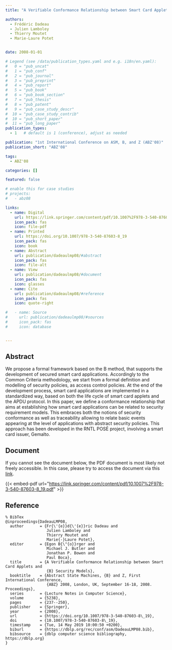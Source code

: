 ```yaml
---
title: "A Verifiable Conformance Relationship between Smart Card Applets and B Security Models"

authors:
  - Frédéric Dadeau
  - Julien Lamboley
  - Thierry Moutet
  - Marie-Laure Potet


date: 2008-01-01

# Legend (see /data/publication_types.yaml and e.g. i18n/en.yaml): 
#   0 = "pub_uncat"
#   1 = "pub_conf"
#   2 = "pub_journal"
#   3 = "pub_preprint"
#   4 = "pub_report"
#   5 = "pub_book"
#   6 = "pub_book_section"
#   7 = "pub_thesis"
#   8 = "pub_patent"
#   9 = "pub_case_study_descr"
#  10 = "pub_case_study_contrib"
#  10 = "pub_short_paper"
#  11 = "pub_long_paper"
publication_types:
  - 1   # default is 1 (conference), adjust as needed

publication: "1st International Conference on ASM, B, and Z (ABZ'08)"
publication_short: "ABZ'08"

tags:
  - ABZ'08

categories: []

featured: false

# enable this for case studies
# projects:
#   - abz08

links:
  - name: Digital
    url: https://link.springer.com/content/pdf/10.1007%2F978-3-540-87603-8_19.pdf
    icon_pack: fas
    icon: file-pdf
  - name: Printed
    url: https://doi.org/10.1007/978-3-540-87603-8_19
    icon_pack: fas
    icon: book
  - name: Abstract
    url: publication/dadeaulmp08/#abstract
    icon_pack: fas
    icon: file-alt
  - name: View
    url: publication/dadeaulmp08/#document
    icon_pack: fas
    icon: glasses
  - name: Cite
    url: publication/dadeaulmp08/#reference
    icon_pack: fas
    icon: quote-right

#   - name: Source
#     url: publication/dadeaulmp08/#sources
#     icon_pack: fas
#     icon: database


---
```


## Abstract

We propose a formal framework based on the B method, that supports the development of secured smart card applications. Accordingly to the Common Criteria methodology, we start from a formal definition and modelling of security policies, as access control policies. At the end of the development process, smart card applications are implemented in a standardized way, based on both the life cycle of smart card applets and the APDU protocol. In this paper, we define a conformance relationship that aims at establishing how smart card applications can be related to security requirement models. This embraces both the notions of security conformance as well as traceability allowing to relate basic events appearing at the level of applications with abstract security policies. This approach has been developed in the RNTL POSÉ project, involving a smart card issuer, Gemalto.

## Document

If you cannot see the document below, the PDF document is most likely not freely accessible. In this case, please try to access the document via this <a href="https://link.springer.com/content/pdf/10.1007%2F978-3-540-87603-8_19.pdf">link</a>.

{{< embed-pdf url="https://link.springer.com/content/pdf/10.1007%2F978-3-540-87603-8_19.pdf" >}}

## Reference

```
% BibTex
@inproceedings{DadeauLMP08,
  author       = {Fr{\'{e}}d{\'{e}}ric Dadeau and
                  Julien Lamboley and
                  Thierry Moutet and
                  Marie{-}Laure Potet},
  editor       = {Egon B{\"{o}}rger and
                  Michael J. Butler and
                  Jonathan P. Bowen and
                  Paul Boca},
  title        = {A Verifiable Conformance Relationship between Smart Card Applets and
                  {B} Security Models},
  booktitle    = {Abstract State Machines, {B} and Z, First International Conference,
                  {ABZ} 2008, London, UK, September 16-18, 2008. Proceedings},
  series       = {Lecture Notes in Computer Science},
  volume       = {5238},
  pages        = {237--250},
  publisher    = {Springer},
  year         = {2008},
  url          = {https://doi.org/10.1007/978-3-540-87603-8\_19},
  doi          = {10.1007/978-3-540-87603-8\_19},
  timestamp    = {Tue, 14 May 2019 10:00:50 +0200},
  biburl       = {https://dblp.org/rec/conf/asm/DadeauLMP08.bib},
  bibsource    = {dblp computer science bibliography, https://dblp.org}
}


```

<!-- # add information for case study papers (if available)
## Sources

- **Used formal method:**
  [ASM](/method/asm)
- **Resources and tools:**
  Asmeta

For more information, please contact the <a href ="mailto:silvia.bonfanti@unibg.it;arcaini@nii.ac.jp;angelo.gargantini@unibg.it;scandurra@unibg.it;elvinia.riccobene@unimi.it">authors</a>-->

